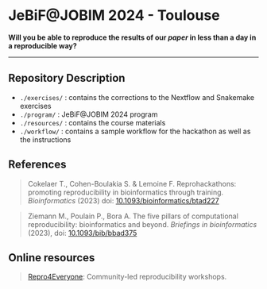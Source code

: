 # JeBiF@JOBIM 2024 - Toulouse

__Will you be able to reproduce the results of our _paper_ in less than a day in a reproducible way?__

---

## Repository Description

- `./exercises/` : contains the corrections to the Nextflow and Snakemake exercises
- `./program/` : JeBiF@JOBIM 2024 program
- `./resources/` : contains the course materials
- `./workflow/` : contains a sample workflow for the hackathon as well as the instructions

## References

> Cokelaer T., Cohen-Boulakia S. & Lemoine F. 
> Reprohackathons: promoting reproducibility in bioinformatics through training.
> _Bioinformatics_ (2023) doi: [10.1093/bioinformatics/btad227](https://doi.org/10.1093/bioinformatics/btad227)

> Ziemann M., Poulain P., Bora A.
> The five pillars of computational reproducibility: bioinformatics and beyond.
> _Briefings in bioinformatics_ (2023), doi: [10.1093/bib/bbad375](https://doi.org/10.1093/bib/bbad375)

## Online resources
> [Repro4Everyone](https://www.repro4everyone.org/): Community-led reproducibility workshops.
